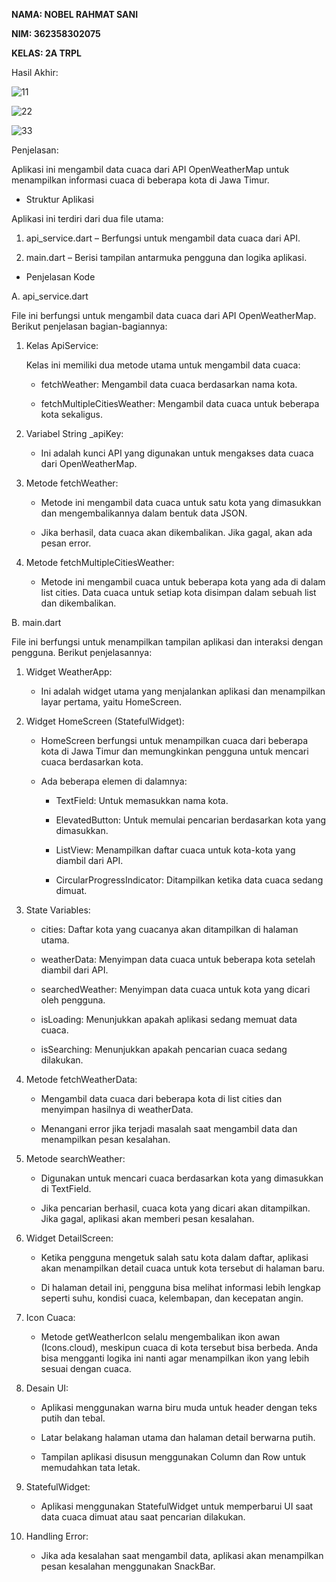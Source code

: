 **NAMA: NOBEL RAHMAT SANI**

**NIM: 362358302075**

**KELAS: 2A TRPL**


Hasil Akhir:

![11](https://github.com/user-attachments/assets/158ca96f-b99a-4663-a4ce-5e6ddd945c47)

![22](https://github.com/user-attachments/assets/37580269-58a9-46ab-b36d-ed391112a45d)

![33](https://github.com/user-attachments/assets/353a920a-5878-4716-a869-450fed31a57a)


Penjelasan:

Aplikasi ini mengambil data cuaca dari API OpenWeatherMap untuk menampilkan informasi cuaca di beberapa kota di Jawa Timur. 


- Struktur Aplikasi
  
Aplikasi ini terdiri dari dua file utama:

1. api_service.dart – Berfungsi untuk mengambil data cuaca dari API.

2. main.dart – Berisi tampilan antarmuka pengguna dan logika aplikasi.

- Penjelasan Kode

A. api_service.dart

File ini berfungsi untuk mengambil data cuaca dari API OpenWeatherMap. Berikut penjelasan bagian-bagiannya:

1. Kelas ApiService:
   
   Kelas ini memiliki dua metode utama untuk mengambil data cuaca:
   
   - fetchWeather: Mengambil data cuaca berdasarkan nama kota.
  
   - fetchMultipleCitiesWeather: Mengambil data cuaca untuk beberapa kota sekaligus.

2. Variabel String _apiKey:
   
   - Ini adalah kunci API yang digunakan untuk mengakses data cuaca dari OpenWeatherMap.
     
3. Metode fetchWeather:
   
   - Metode ini mengambil data cuaca untuk satu kota yang dimasukkan dan mengembalikannya dalam bentuk data JSON.
  
   - Jika berhasil, data cuaca akan dikembalikan. Jika gagal, akan ada pesan error.

4. Metode fetchMultipleCitiesWeather:

   - Metode ini mengambil cuaca untuk beberapa kota yang ada di dalam list cities. Data cuaca untuk setiap kota disimpan dalam sebuah list dan dikembalikan.

  
B. main.dart

File ini berfungsi untuk menampilkan tampilan aplikasi dan interaksi dengan pengguna. Berikut penjelasannya:

1. Widget WeatherApp:

   - Ini adalah widget utama yang menjalankan aplikasi dan menampilkan layar pertama, yaitu HomeScreen.
  
2. Widget HomeScreen (StatefulWidget):

   - HomeScreen berfungsi untuk menampilkan cuaca dari beberapa kota di Jawa Timur dan memungkinkan pengguna untuk mencari cuaca berdasarkan kota.
  
   - Ada beberapa elemen di dalamnya:
  
     - TextField: Untuk memasukkan nama kota.
    
     - ElevatedButton: Untuk memulai pencarian berdasarkan kota yang dimasukkan.
    
     - ListView: Menampilkan daftar cuaca untuk kota-kota yang diambil dari API.
    
     - CircularProgressIndicator: Ditampilkan ketika data cuaca sedang dimuat.
    
3. State Variables:

   - cities: Daftar kota yang cuacanya akan ditampilkan di halaman utama.
  
   - weatherData: Menyimpan data cuaca untuk beberapa kota setelah diambil dari API.
  
   - searchedWeather: Menyimpan data cuaca untuk kota yang dicari oleh pengguna.
  
   - isLoading: Menunjukkan apakah aplikasi sedang memuat data cuaca.
  
   - isSearching: Menunjukkan apakah pencarian cuaca sedang dilakukan.
  
4. Metode fetchWeatherData:

   - Mengambil data cuaca dari beberapa kota di list cities dan menyimpan hasilnya di weatherData.
  
   - Menangani error jika terjadi masalah saat mengambil data dan menampilkan pesan kesalahan.
  
5. Metode searchWeather:

   - Digunakan untuk mencari cuaca berdasarkan kota yang dimasukkan di TextField.
  
   - Jika pencarian berhasil, cuaca kota yang dicari akan ditampilkan. Jika gagal, aplikasi akan memberi pesan kesalahan.
  
6. Widget DetailScreen:

   - Ketika pengguna mengetuk salah satu kota dalam daftar, aplikasi akan menampilkan detail cuaca untuk kota tersebut di halaman baru.
  
   - Di halaman detail ini, pengguna bisa melihat informasi lebih lengkap seperti suhu, kondisi cuaca, kelembapan, dan kecepatan angin.
  
7. Icon Cuaca:

   - Metode getWeatherIcon selalu mengembalikan ikon awan (Icons.cloud), meskipun cuaca di kota tersebut bisa berbeda. Anda bisa mengganti logika ini nanti agar menampilkan ikon yang lebih sesuai dengan cuaca.
  
8. Desain UI:

   - Aplikasi menggunakan warna biru muda untuk header dengan teks putih dan tebal.
  
   - Latar belakang halaman utama dan halaman detail berwarna putih.
  
   - Tampilan aplikasi disusun menggunakan Column dan Row untuk memudahkan tata letak.

9. StatefulWidget:

    - Aplikasi menggunakan StatefulWidget untuk memperbarui UI saat data cuaca dimuat atau saat pencarian dilakukan.
  
10. Handling Error:

    - Jika ada kesalahan saat mengambil data, aplikasi akan menampilkan pesan kesalahan menggunakan SnackBar.

